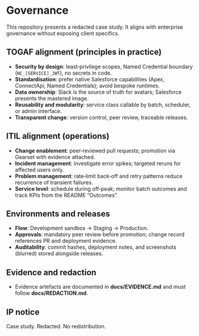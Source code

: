 ﻿# Governance

This repository presents a redacted case study. It aligns with enterprise governance without exposing client specifics.

## TOGAF alignment (principles in practice)

* **Security by design**: least‑privilege scopes, Named Credential boundary (`NC_[SERVICE]_JWT`), no secrets in code.
* **Standardisation**: prefer native Salesforce capabilities (Apex, ConnectApi, Named Credentials); avoid bespoke runtimes.
* **Data ownership**: Slack is the source of truth for avatars; Salesforce presents the mastered image.
* **Reusability and modularity**: service class callable by batch, scheduler, or admin interface.
* **Transparent change**: version control, peer review, traceable releases.

## ITIL alignment (operations)

* **Change enablement**: peer‑reviewed pull requests; promotion via Gearset with evidence attached.
* **Incident management**: investigate error spikes; targeted reruns for affected users only.
* **Problem management**: rate‑limit back‑off and retry patterns reduce recurrence of transient failures.
* **Service level**: schedule during off‑peak; monitor batch outcomes and track KPIs from the README “Outcomes”.

## Environments and releases

* **Flow**: Development sandbox → Staging → Production.
* **Approvals**: mandatory peer review before promotion; change record references PR and deployment evidence.
* **Auditability**: commit hashes, deployment notes, and screenshots (blurred) stored alongside releases.

## Evidence and redaction

* Evidence artefacts are documented in **docs/EVIDENCE.md** and must follow **docs/REDACTION.md**.

## IP notice

Case study. Redacted. No redistribution.
